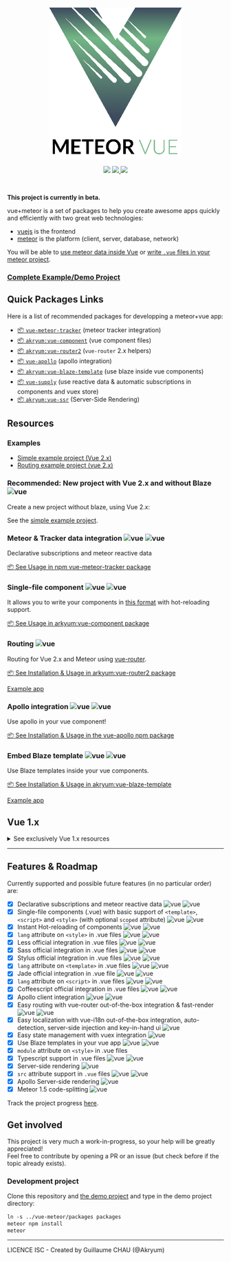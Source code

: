 <p align="center"><img src="https://github.com/Akryum/vue-meteor/raw/master/vue%2Bmeteor.png"></p>

<p align="center">
<a href="https://meteor.com/"><img src="https://img.shields.io/badge/meteor-1.5-blue.svg"/></a>
<a href="https://vuejs.org/"><img src="https://img.shields.io/badge/vue-1.x-green.svg"/> <img src="https://img.shields.io/badge/vue-2.3.4-brightgreen.svg"/></a>
</p>

<br/>

**This project is currently in beta.**

vue+meteor is a set of packages to help you create awesome apps quickly and efficiently with two great web technologies:

- [vuejs](http://vuejs.org/) is the frontend
- [meteor](http://meteor.com/) is the platform (client, server, database, network)

You will be able to [use meteor data inside Vue](https://github.com/Akryum/vue-meteor-tracker#vue-integration-for-meteor) or [write `.vue` files in your meteor project](https://github.com/Akryum/meteor-vue-component/tree/master/packages/vue-component).

### [Complete Example/Demo Project](https://github.com/Akryum/vue-meteor-demo)

## Quick Packages Links

Here is a list of recommended packages for developping a meteor+vue app:

- [:package: `vue-meteor-tracker`](https://github.com/Akryum/vue-meteor-tracker) (meteor tracker integration)
- [:package: `akryum:vue-component`](https://github.com/Akryum/meteor-vue-component/tree/master/packages/vue-component) (vue component files)
- [:package: `akryum:vue-router2`](https://github.com/Akryum/meteor-vue-component/tree/master/packages/vue-router2) (`vue-router` 2.x helpers)
- [:package: `vue-apollo`](https://github.com/Akryum/vue-apollo) (apollo integration)
- [:package: `akryum:vue-blaze-template`](https://github.com/Akryum/meteor-vue-component/tree/master/packages/vue-blaze-template) (use blaze inside vue components)
- [:package: `vue-supply`](https://github.com/Akryum/vue-supply) (use reactive data & automatic subscriptions in components and vuex store)
- [:package: `akryum:vue-ssr`](https://github.com/Akryum/vue-meteor/tree/master/packages/vue-ssr) (Server-Side Rendering)

## Resources

### Examples

- [Simple example project (Vue 2.x)](https://github.com/Akryum/meteor-vue2-example)
- [Routing example project (vue 2.x)](https://github.com/Akryum/meteor-vue2-example-routing)

### **Recommended**: New project with Vue 2.x and without Blaze ![vue](https://img.shields.io/badge/vue-2.x-brightgreen.svg)

Create a new project without blaze, using Vue 2.x:

See the [simple example project](https://github.com/Akryum/meteor-vue2-example).

### Meteor & Tracker data integration ![vue](https://img.shields.io/badge/vue-1.x-green.svg) ![vue](https://img.shields.io/badge/vue-2.x-brightgreen.svg)

Declarative subscriptions and meteor reactive data

[:package: See Usage in npm vue-meteor-tracker package](https://github.com/Akryum/vue-meteor-tracker#vue-integration-for-meteor)

### Single-file component ![vue](https://img.shields.io/badge/vue-1.x-green.svg) ![vue](https://img.shields.io/badge/vue-2.x-brightgreen.svg)

It allows you to write your components in [this format](https://vuejs.org/guide/application.html#Single-File-Components) with hot-reloading support.

[:package: See Usage in arkyum:vue-component package](https://github.com/Akryum/meteor-vue-component/tree/master/packages/vue-component#usage)

### Routing ![vue](https://img.shields.io/badge/vue-2.x-brightgreen.svg)

Routing for Vue 2.x and Meteor using [vue-router](https://github.com/vuejs/vue-router).

[:package: See Installation & Usage in arkyum:vue-router2 package](https://github.com/Akryum/meteor-vue-component/tree/master/packages/vue-router2#installation)

[Example app](https://github.com/Akryum/meteor-vue2-example-routing)

### Apollo integration ![vue](https://img.shields.io/badge/vue-1.x-green.svg) ![vue](https://img.shields.io/badge/vue-2.x-brightgreen.svg)

Use apollo in your vue component!

[:package: See Installation & Usage in the vue-apollo npm package](https://github.com/Akryum/vue-apollo)

### Embed Blaze template ![vue](https://img.shields.io/badge/vue-1.x-green.svg) ![vue](https://img.shields.io/badge/vue-2.x-brightgreen.svg)

Use Blaze templates inside your vue components.

[:package: See Installation & Usage in akryum:vue-blaze-template](https://github.com/Akryum/meteor-vue-component/tree/master/packages/vue-blaze-template)

[Example app](https://github.com/Akryum/meteor-vue-blaze/tree/render-blaze)


## Vue 1.x

<details><summary>See exclusively Vue 1.x resources</summary>

### Examples

- [Simple example project (Vue 1.x)](https://github.com/Akryum/meteor-vue-example)
- [Routing example project (Vue 1.x)](https://github.com/Akryum/meteor-vue-example-routing)
- [Blaze example project](https://github.com/Akryum/meteor-vue-blaze) [[2](https://github.com/Akryum/meteor-vue-blaze/tree/render-blaze)]
- [i18n example project](https://github.com/Akryum/meteor-vue-example-i18n)

### New project with Vue 1.x and without blaze ![vue](https://img.shields.io/badge/vue-1.x-green.svg)

Create a new project without blaze, using Vue 1.x:

See the [simple example project](https://github.com/Akryum/meteor-vue-example).


### New project with blaze ![vue](https://img.shields.io/badge/vue-1.x-green.svg)

See the [blaze example project](https://github.com/Akryum/meteor-vue-blaze).

### Localization ![vue](https://img.shields.io/badge/vue-1.x-green.svg)

Translate your app quickly and easily with [vue-i18n](https://github.com/kazupon/vue-i18n).

[:package: See Installation & Usage in akryum:vue-i18n package](https://github.com/Akryum/meteor-vue-component/tree/master/packages/vue-i18n#installation)

[:package: Premade selection ui in akryum:vue-i18n-ui package](https://github.com/Akryum/meteor-vue-component/tree/master/packages/vue-i18n-ui)

[Example app](https://github.com/Akryum/meteor-vue-example-i18n)

### Routing ![vue](https://img.shields.io/badge/vue-1.x-green.svg)

Routing for Vue 1.x and Meteor using [vue-router](https://github.com/vuejs/vue-router).

[:package: See Installation & Usage in arkyum:vue-router package](https://github.com/Akryum/meteor-vue-component/tree/master/packages/vue-router#installation)

[Example app](https://github.com/Akryum/meteor-vue-example-routing)
</details>

---

## Features & Roadmap

Currently supported and possible future features (in no particular order) are:

 - [x] Declarative subscriptions and meteor reactive data ![vue](https://img.shields.io/badge/vue-1.x-green.svg) ![vue](https://img.shields.io/badge/vue-2.x-brightgreen.svg)
 - [x] Single-file components (.vue) with basic support of `<template>`, `<script>` and `<style>` (with optional `scoped` attribute) ![vue](https://img.shields.io/badge/vue-1.x-green.svg) ![vue](https://img.shields.io/badge/vue-2.x-brightgreen.svg)
 - [x] Instant Hot-reloading of components ![vue](https://img.shields.io/badge/vue-1.x-green.svg) ![vue](https://img.shields.io/badge/vue-2.x-brightgreen.svg)
 - [x] `lang` attribute on `<style>` in .vue files ![vue](https://img.shields.io/badge/vue-1.x-green.svg) ![vue](https://img.shields.io/badge/vue-2.x-brightgreen.svg)
 - [x] Less official integration in .vue files ![vue](https://img.shields.io/badge/vue-1.x-green.svg) ![vue](https://img.shields.io/badge/vue-2.x-brightgreen.svg)
 - [x] Sass official integration in .vue files ![vue](https://img.shields.io/badge/vue-1.x-green.svg) ![vue](https://img.shields.io/badge/vue-2.x-brightgreen.svg)
 - [x] Stylus official integration in .vue files ![vue](https://img.shields.io/badge/vue-1.x-green.svg) ![vue](https://img.shields.io/badge/vue-2.x-brightgreen.svg)
 - [x] `lang` attribute on `<template>` in .vue files ![vue](https://img.shields.io/badge/vue-1.x-green.svg) ![vue](https://img.shields.io/badge/vue-2.x-brightgreen.svg)
 - [x] Jade official integration in .vue file ![vue](https://img.shields.io/badge/vue-1.x-green.svg) ![vue](https://img.shields.io/badge/vue-2.x-brightgreen.svg)
 - [x] `lang` attribute on `<script>` in .vue files ![vue](https://img.shields.io/badge/vue-1.x-green.svg) ![vue](https://img.shields.io/badge/vue-2.x-brightgreen.svg)
 - [x] Coffeescript official integration in .vue files ![vue](https://img.shields.io/badge/vue-1.x-green.svg) ![vue](https://img.shields.io/badge/vue-2.x-brightgreen.svg)
 - [x] Apollo client integration ![vue](https://img.shields.io/badge/vue-1.x-green.svg) ![vue](https://img.shields.io/badge/vue-2.x-brightgreen.svg)
 - [x] Easy routing with vue-router out-of-the-box integration & fast-render ![vue](https://img.shields.io/badge/vue-1.x-green.svg) ![vue](https://img.shields.io/badge/vue-2.x-brightgreen.svg)
 - [x] Easy localization with vue-i18n out-of-the-box integration, auto-detection, server-side injection and key-in-hand ui ![vue](https://img.shields.io/badge/vue-1.x-green.svg)
 - [x] Easy state management with vuex integration ![vue](https://img.shields.io/badge/vue-1.x-green.svg)
 - [x] Use Blaze templates in your vue app ![vue](https://img.shields.io/badge/vue-1.x-green.svg) ![vue](https://img.shields.io/badge/vue-2.x-brightgreen.svg)
 - [x] `module` attribute on `<style>` in .vue files
 - [x] Typescript support in .vue files ![vue](https://img.shields.io/badge/vue-1.x-green.svg) ![vue](https://img.shields.io/badge/vue-2.x-brightgreen.svg)
 - [x] Server-side rendering ![vue](https://img.shields.io/badge/vue-2.x-brightgreen.svg)
 - [x] `src` attribute support in `.vue` files ![vue](https://img.shields.io/badge/vue-1.x-green.svg) ![vue](https://img.shields.io/badge/vue-2.x-brightgreen.svg)
 - [x] Apollo Server-side rendering ![vue](https://img.shields.io/badge/vue-2.x-brightgreen.svg)
 - [x] Meteor 1.5 code-splitting ![vue](https://img.shields.io/badge/vue-2.x-brightgreen.svg)

Track the project progress [here](https://github.com/Akryum/meteor-vue-component/milestones).

## Get involved

This project is very much a work-in-progress, so your help will be greatly appreciated!  
Feel free to contribute by opening a PR or an issue (but check before if the topic already exists).

### Development project

Clone this repository and [the demo project](https://github.com/Akryum/vue-meteor-demo) and type in the demo project directory:

    ln -s ../vue-meteor/packages packages
    meteor npm install
    meteor

---

LICENCE ISC - Created by Guillaume CHAU (@Akryum)
